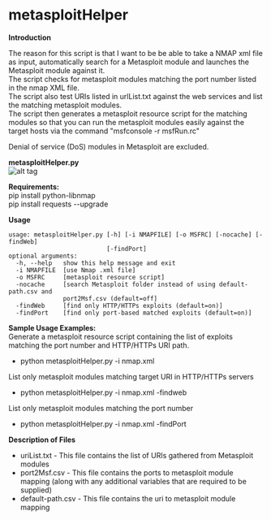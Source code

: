 # metasploitHelper
**Introduction**

The reason for this script is that I want to be be able to take a NMAP xml file as input, automatically search for a Metasploit module and launches the Metasploit module against it.    
The script checks for metasploit modules matching the port number listed in the nmap XML file.  
The script also test URIs listed in urlList.txt against the web services and list the matching metasploit modules.  
The script then generates a metasploit resource script for the matching modules so that you can run the metasploit modules easily against the target hosts via the command "msfconsole -r msfRun.rc"  
  
Denial of service (DoS) modules in Metasploit are excluded.
  
    
**metasploitHelper.py**  
![alt tag](https://raw.githubusercontent.com/milo2012/metasploitHelper/master/screenshot3.png)  

**Requirements:**  
pip install python-libnmap  
pip install requests --upgrade  

**Usage**  
```
usage: metasploitHelper.py [-h] [-i NMAPFILE] [-o MSFRC] [-nocache] [-findWeb]
                           [-findPort]  
optional arguments:  
  -h, --help   show this help message and exit  
  -i NMAPFILE  [use Nmap .xml file]  
  -o MSFRC     [metasploit resource script]  
  -nocache     [search Metasploit folder instead of using default-path.csv and  
               port2Msf.csv (default=off]  
  -findWeb     [find only HTTP/HTTPs exploits (default=on)]  
  -findPort    [find only port-based matched exploits (default=on)]  
```  
     
**Sample Usage Examples:**    
Generate a metasploit resource script containing the list of exploits matching the port number and HTTP/HTTPs URI path.
- python metasploitHelper.py -i nmap.xml  
  
List only metasploit modules matching target URI in HTTP/HTTPs servers
- python metasploitHelper.py -i nmap.xml -findweb  
  
List only metasploit modules matching the port number   
- python metasploitHelper.py -i nmap.xml -findPort   
    
**Description of Files**  
- uriList.txt - This file contains the list of URIs gathered from Metasploit modules  
- port2Msf.csv - This file contains the ports to metasploit module mapping (along with any additional variables that are required to be supplied)  
- default-path.csv - This file contains the uri to metasploit module mapping   
          
